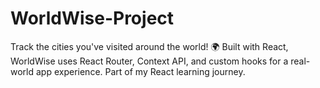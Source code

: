 # WorldWise-Project
Track the cities you've visited around the world! 🌍 Built with React, WorldWise uses React Router, Context API, and custom hooks for a real-world app experience. Part of my React learning journey.
